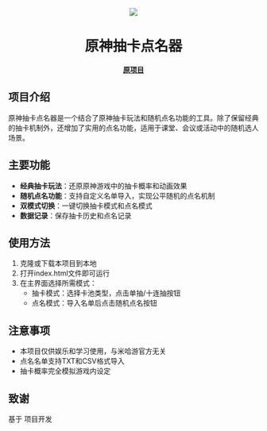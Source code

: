 <div align="center">

![](https://github.com/sorasakuyu/GenishImpact_Picker/blob/master/img/logo.png?raw=true)

# **原神抽卡点名器**
**[原项目](https://github.com/cyanial/genshin-impact-picker)**
</div>

## 项目介绍
原神抽卡点名器是一个结合了原神抽卡玩法和随机点名功能的工具。除了保留经典的抽卡机制外，还增加了实用的点名功能，适用于课堂、会议或活动中的随机选人场景。

## 主要功能
- **经典抽卡玩法**：还原原神游戏中的抽卡概率和动画效果
- **随机点名功能**：支持自定义名单导入，实现公平随机的点名机制
- **双模式切换**：一键切换抽卡模式和点名模式
- **数据记录**：保存抽卡历史和点名记录

## 使用方法
1. 克隆或下载本项目到本地
2. 打开index.html文件即可运行
3. 在主界面选择所需模式：
   - 抽卡模式：选择卡池类型，点击单抽/十连抽按钮
   - 点名模式：导入名单后点击随机点名按钮

## 注意事项
- 本项目仅供娱乐和学习使用，与米哈游官方无关
- 点名名单支持TXT和CSV格式导入
- 抽卡概率完全模拟游戏内设定

## 致谢
基于 <mcurl name="genshin-impact-picker" url="https://github.com/cyanial/genshin-impact-picker"></mcurl> 项目开发